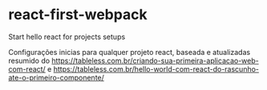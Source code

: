 # react-first-webpack
Start hello react for projects setups

Configurações inicias para qualquer projeto react, baseada e atualizadas resumido do https://tableless.com.br/criando-sua-primeira-aplicacao-web-com-react/ e https://tableless.com.br/hello-world-com-react-do-rascunho-ate-o-primeiro-componente/
